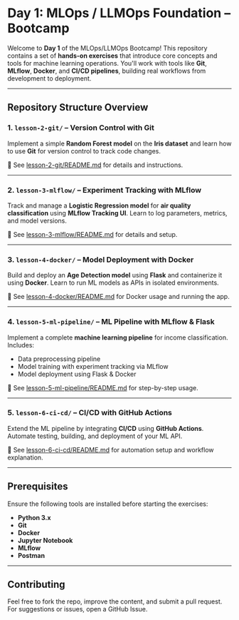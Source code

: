 # Day 1: MLOps / LLMOps Foundation – Bootcamp

Welcome to **Day 1** of the MLOps/LLMOps Bootcamp! This repository contains a set of **hands-on exercises** that introduce core concepts and tools for machine learning operations. You'll work with tools like **Git**, **MLflow**, **Docker**, and **CI/CD pipelines**, building real workflows from development to deployment.

---

## Repository Structure Overview

### 1. `lesson-2-git/` – Version Control with Git

Implement a simple **Random Forest model** on the **Iris dataset** and learn how to use **Git** for version control to track code changes.

🔗 See [lesson-2-git/README.md](lesson-2-git/README.md) for details and instructions.

---

### 2. `lesson-3-mlflow/` – Experiment Tracking with MLflow

Track and manage a **Logistic Regression model** for **air quality classification** using **MLflow Tracking UI**. Learn to log parameters, metrics, and model versions.

🔗 See [lesson-3-mlflow/README.md](lesson-3-mlflow/README.md) for details and setup.

---

### 3. `lesson-4-docker/` – Model Deployment with Docker

Build and deploy an **Age Detection model** using **Flask** and containerize it using **Docker**. Learn to run ML models as APIs in isolated environments.

🔗 See [lesson-4-docker/README.md](lesson-4-docker/README.md) for Docker usage and running the app.

---

### 4. `lesson-5-ml-pipeline/` – ML Pipeline with MLflow & Flask

Implement a complete **machine learning pipeline** for income classification. Includes:

* Data preprocessing pipeline
* Model training with experiment tracking via MLflow
* Model deployment using Flask & Docker

🔗 See [lesson-5-ml-pipeline/README.md](lesson-5-ml-pipeline/README.md) for step-by-step usage.

---

### 5. `lesson-6-ci-cd/` – CI/CD with GitHub Actions

Extend the ML pipeline by integrating **CI/CD** using **GitHub Actions**. Automate testing, building, and deployment of your ML API.

🔗 See [lesson-6-ci-cd/README.md](lesson-6-ci-cd/README.md) for automation setup and workflow explanation.

---

##  Prerequisites

Ensure the following tools are installed before starting the exercises:

* **Python 3.x**
* **Git**
* **Docker**
* **Jupyter Notebook**
* **MLflow**
* **Postman**

---

## Contributing

Feel free to fork the repo, improve the content, and submit a pull request. For suggestions or issues, open a GitHub Issue.

